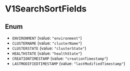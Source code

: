 # V1SearchSortFields

## Enum

* `ENVIRONMENT` (value: `"environment"`)
* `CLUSTERNAME` (value: `"clusterName"`)
* `CLUSTERSTATE` (value: `"clusterState"`)
* `HEALTHSTATE` (value: `"healthState"`)
* `CREATIONTIMESTAMP` (value: `"creationTimestamp"`)
* `LASTMODIFIEDTIMESTAMP` (value: `"lastModifiedTimestamp"`)
